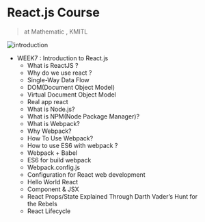 # React.js Course
> at Mathematic , KMITL 

![introduction](https://user-images.githubusercontent.com/25294734/36639213-56342a26-1a3a-11e8-9756-8e5bbe39d643.jpg)

- WEEK7 : Introduction to React.js 
  - What is ReactJS ?
  - Why do we use react ?
  - Single-Way Data Flow
  - DOM(Document Object Model)
  - Virtual Document Object Model
  - Real app react
  - What is Node.js?
  - What is NPM(Node Package Manager)?
  - What is Webpack?
  - Why Webpack?
  - How To Use Webpack?
  - How to use ES6 with webpack ?
  - Webpack + Babel
  - ES6 for build webpack
  - Webpack.config.js
  - Configuration for React web development
  - Hello World React
  - Component & JSX
  - React Props/State Explained Through Darth Vader’s Hunt for the Rebels
  - React Lifecycle
